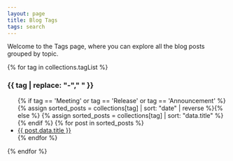 ```yaml
---
layout: page
title: Blog Tags
tags: search
---
```

Welcome to the Tags page, where you can explore all the blog posts grouped by topic.
<!-- excerpt -->
{% for tag in collections.tagList %}
  <h3>{{ tag | replace: "-"," " }}</h3>
  <ul>
  {% if tag == 'Meeting' or tag == 'Release' or tag == 'Announcement' %}
  {% assign sorted_posts = collections[tag] | sort: "date" | reverse %}{% else %}
  {% assign sorted_posts = collections[tag] | sort: "data.title" %}{% endif %}
  {% for post in sorted_posts %}<li><a href="{{ post.url }}">{{ post.data.title }}</a></li>{% endfor %}</ul>
{% endfor %}
